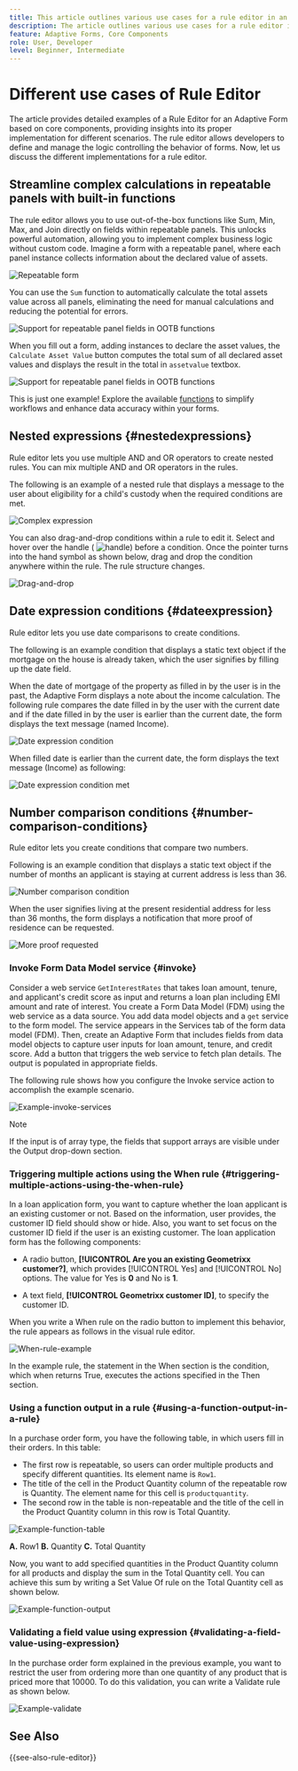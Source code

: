 ```yaml
---
title: This article outlines various use cases for a rule editor in an Adaptive Form based on core components.
description: The article outlines various use cases for a rule editor in an Adaptive Form based on core components.
feature: Adaptive Forms, Core Components
role: User, Developer
level: Beginner, Intermediate
---
```


# Different use cases of Rule Editor

The article provides detailed examples of a Rule Editor for an Adaptive Form based on core components, providing insights into its proper implementation for different scenarios. The rule editor allows developers to define and manage the logic controlling the behavior of forms. 
Now, let us discuss the different implementations for a rule editor.


## Streamline complex calculations in repeatable panels with built-in functions

The rule editor allows you to use out-of-the-box functions like Sum, Min, Max, and Join directly on fields within repeatable panels. This unlocks powerful automation, allowing you to implement complex business logic without custom code.
Imagine a form with a repeatable panel, where each panel instance collects information about the declared value of assets. 

![Repeatable form](/help/forms/assets/ootb-function-support-repeatable-panel-form.png)

You can use the `Sum` function to automatically calculate the total assets value across all panels, eliminating the need for manual calculations and reducing the potential for errors. 

![Support for repeatable panel fields in OOTB functions](/help/forms/assets/ootb-function-support-repeatable-panel.png)

When you fill out a form, adding instances to declare the asset values, the `Calculate Asset Value` button computes the total sum of all declared asset values and displays the result in the total in `assetvalue` textbox.

![Support for repeatable panel fields in OOTB functions](/help/forms/assets/ootb-function-support-repeatable-panel-form-preview.png)

This is just one example! Explore the available [functions](#b-form-objects-and-functions-br) to simplify workflows and enhance data accuracy within your forms.

## Nested expressions {#nestedexpressions}

Rule editor lets you use multiple AND and OR operators to create nested rules. You can mix multiple AND and OR operators in the rules.

The following is an example of a nested rule that displays a message to the user about eligibility for a child's custody when the required conditions are met.

![Complex expression](assets/complexexpression.png)

You can also drag-and-drop conditions within a rule to edit it. Select and hover over the handle ( ![handle](assets/drag-handle.svg)) before a condition. Once the pointer turns into the hand symbol as shown below, drag and drop the condition anywhere within the rule. The rule structure changes.

![Drag-and-drop](assets/drag-and-drop.png)

## Date expression conditions {#dateexpression}

Rule editor lets you use date comparisons to create conditions.

The following is an example condition that displays a static text object if the mortgage on the house is already taken, which the user signifies by filling up the date field.

When the date of mortgage of the property as filled in by the user is in the past, the Adaptive Form displays a note about the income calculation. The following rule compares the date filled in by the user with the current date and if the date filled in by the user is earlier than the current date, the form displays the text message (named Income).

![Date expression condition](assets/dateexpressioncondition.png)

When filled date is earlier than the current date, the form displays the text message (Income) as following:

![Date expression condition met](assets/dateexpressionconditionmet.png)

## Number comparison conditions {#number-comparison-conditions}

Rule editor lets you create conditions that compare two numbers.

Following is an example condition that displays a static text object if the number of months an applicant is staying at current address is less than 36.

![Number comparison condition](assets/numbercomparisoncondition.png)

When the user signifies living at the present residential address for less than 36 months, the form displays a notification that more proof of residence can be requested.

![More proof requested](assets/additionalproofrequested.png)

<!-- ## Impact of rule editor on existing scripts {#impact-of-rule-editor-on-existing-scripts}

In [!DNL Experience Manager Forms] versions prior to [!DNL Experience Manager 6.1 Forms] feature pack 1, form authors and developers used to write expressions in the Scripts tab of the Edit component dialog to add dynamic behavior to Adaptive Forms. The Scripts tab is now replaced by the rule editor.

Any scripts or expressions that you must have written in the Scripts tab are available in the rule editor. While you cannot view or edit them in visual editor, if you are a part of the forms-power-users group you can edit scripts in code editor. -->

### Invoke Form Data Model service {#invoke}

Consider a web service `GetInterestRates` that takes loan amount, tenure, and applicant's credit score as input and returns a loan plan including EMI amount and rate of interest. You create a Form Data Model (FDM) using the web service as a data source. You add data model objects and a `get` service to the form model. The service appears in the Services tab of the form data model (FDM). Then, create an Adaptive Form that includes fields from data model objects to capture user inputs for loan amount, tenure, and credit score. Add a button that triggers the web service to fetch plan details. The output is populated in appropriate fields.

The following rule shows how you configure the Invoke service action to accomplish the example scenario.

![Example-invoke-services](assets/example-invoke-services.png)

>[!NOTE]
>
>If the input is of array type, the fields that support arrays are visible under the Output drop-down section.

### Triggering multiple actions using the When rule {#triggering-multiple-actions-using-the-when-rule}

In a loan application form, you want to capture whether the loan applicant is an existing customer or not. Based on the information, user provides, the customer ID field should show or hide. Also, you want to set focus on the customer ID field if the user is an existing customer. The loan application form has the following components:

* A radio button, **[!UICONTROL Are you an existing Geometrixx customer?]**, which provides [!UICONTROL Yes] and [!UICONTROL No] options. The value for Yes is **0** and No is **1**.

* A text field, **[!UICONTROL Geometrixx customer ID]**, to specify the customer ID.

When you write a When rule on the radio button to implement this behavior, the rule appears as follows in the visual rule editor.  

![When-rule-example](assets/when-rule-example.png)

In the example rule, the statement in the When section is the condition, which when returns True, executes the actions specified in the Then section.

<!-- The rule appears as follows in the code editor.

![when-rule-example-code](assets/when-rule-example-code.png) 

Rule in the code editor -->

### Using a function output in a rule {#using-a-function-output-in-a-rule}

In a purchase order form, you have the following table, in which users fill in their orders. In this table:

* The first row is repeatable, so users can order multiple products and specify different quantities. Its element name is `Row1`.
* The title of the cell in the Product Quantity column of the repeatable row is Quantity. The element name for this cell is `productquantity`.
* The second row in the table is non-repeatable and the title of the cell in the Product Quantity column in this row is Total Quantity.

![Example-function-table](assets/example-function-table.png)

**A.** Row1 **B.** Quantity **C.** Total Quantity

Now, you want to add specified quantities in the Product Quantity column for all products and display the sum in the Total Quantity cell. You can achieve this sum by writing a Set Value Of rule on the Total Quantity cell as shown below.

![Example-function-output](assets/example-function-output.png)

### Validating a field value using expression {#validating-a-field-value-using-expression}

In the purchase order form explained in the previous example, you want to restrict the user from ordering more than one quantity of any product that is priced more that 10000. To do this validation, you can write a Validate rule as shown below.

![Example-validate](assets/example-validate.png)

## See Also

{{see-also-rule-editor}}